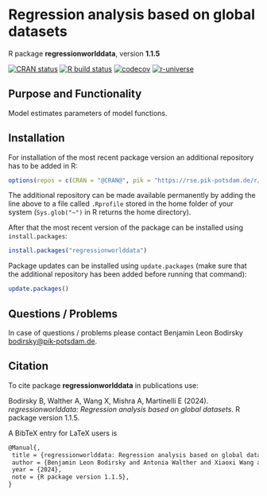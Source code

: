 # Regression analysis based on global datasets

R package **regressionworlddata**, version **1.1.5**

[![CRAN status](https://www.r-pkg.org/badges/version/regressionworlddata)](https://cran.r-project.org/package=regressionworlddata)  [![R build status](https://github.com/pik-piam/regressionworlddata/workflows/check/badge.svg)](https://github.com/pik-piam/regressionworlddata/actions) [![codecov](https://codecov.io/gh/pik-piam/regressionworlddata/branch/master/graph/badge.svg)](https://app.codecov.io/gh/pik-piam/regressionworlddata) [![r-universe](https://pik-piam.r-universe.dev/badges/regressionworlddata)](https://pik-piam.r-universe.dev/builds)

## Purpose and Functionality

Model estimates parameters of model functions.


## Installation

For installation of the most recent package version an additional repository has to be added in R:

```r
options(repos = c(CRAN = "@CRAN@", pik = "https://rse.pik-potsdam.de/r/packages"))
```
The additional repository can be made available permanently by adding the line above to a file called `.Rprofile` stored in the home folder of your system (`Sys.glob("~")` in R returns the home directory).

After that the most recent version of the package can be installed using `install.packages`:

```r 
install.packages("regressionworlddata")
```

Package updates can be installed using `update.packages` (make sure that the additional repository has been added before running that command):

```r 
update.packages()
```

## Questions / Problems

In case of questions / problems please contact Benjamin Leon Bodirsky <bodirsky@pik-potsdam.de>.

## Citation

To cite package **regressionworlddata** in publications use:

Bodirsky B, Walther A, Wang X, Mishra A, Martinelli E (2024). _regressionworlddata: Regression analysis based on global datasets_. R package version 1.1.5.

A BibTeX entry for LaTeX users is

 ```latex
@Manual{,
  title = {regressionworlddata: Regression analysis based on global datasets},
  author = {Benjamin Leon Bodirsky and Antonia Walther and Xiaoxi Wang and Abhijeet Mishra and Eleonora Martinelli},
  year = {2024},
  note = {R package version 1.1.5},
}
```
